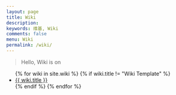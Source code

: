 ```yaml
---
layout: page
title: Wiki
description: 
keywords: 维基, Wiki
comments: false
menu: Wiki
permalink: /wiki/
---
```


> Hello, Wiki is on

<ul class="listing">
{% for wiki in site.wiki %}
{% if wiki.title != "Wiki Template" %}
<li class="listing-item"><a href="{{ wiki.url }}">{{ wiki.title }}</a></li>
{% endif %}
{% endfor %}
</ul>
